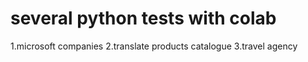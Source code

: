 # several python tests with colab
1.microsoft companies
2.translate products catalogue
3.travel agency
